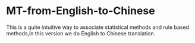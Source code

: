 # MT-from-English-to-Chinese
This is a quite intuitive way to associate statistical methods and rule based methods,in this version we do English to Chinese translation.
